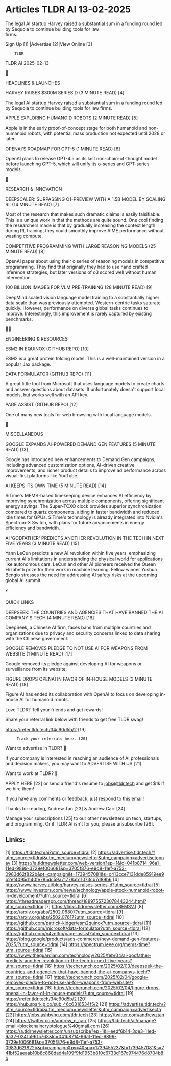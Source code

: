# Articles TLDR AI 13-02-2025

The legal AI startup Harvey raised a substantial sum in a funding
round led by Sequoia to continue building tools for law
firms. ‌ ‌ ‌ ‌ ‌ ‌ ‌ ‌ ‌ ‌ ‌ ‌ ‌ ‌ ‌ ‌ ‌ ‌ ‌ ‌ ‌ ‌ ‌ ‌ ‌ ‌  ‌ ‌ ‌ ‌ ‌ ‌ ‌ ‌ ‌ ‌ ‌ ‌ ‌ ‌ ‌ ‌ ‌ ‌ ‌ ‌ ‌ ‌ ‌ ‌ ‌ ‌ 


 Sign Up [1] |Advertise [2]|View Online [3] 

		TLDR 

TLDR AI 2025-02-13

🚀 

HEADLINES & LAUNCHES

 HARVEY RAISES $300M SERIES D (3 MINUTE READ) [4] 

 The legal AI startup Harvey raised a substantial sum in a funding
round led by Sequoia to continue building tools for law firms. 

 APPLE EXPLORING HUMANOID ROBOTS (2 MINUTE READ) [5] 

 Apple is in the early proof-of-concept stage for both humanoid and
non-humanoid robots, with potential mass production not expected until
2028 or later. 

 OPENAI'S ROADMAP FOR GPT-5 (1 MINUTE READ) [6] 

 OpenAI plans to release GPT-4.5 as its last non-chain-of-thought
model before launching GPT-5, which will unify its o-series and
GPT-series models. 

🧠 

RESEARCH & INNOVATION

 DEEPSCALER: SURPASSING O1-PREVIEW WITH A 1.5B MODEL BY SCALING RL (14
MINUTE READ) [7] 

 Most of the research that makes such dramatic claims is easily
falsifiable. This is a unique work in that the methods are quite
sound. One cool finding the researchers made is that by gradually
increasing the context length during RL training, they could smoothly
improve AIME performance without wasting compute. 

 COMPETITIVE PROGRAMMING WITH LARGE REASONING MODELS (25 MINUTE READ)
[8] 

 OpenAI paper about using their o series of reasoning models in
competitive programming. They find that originally they had to use
hand crafted inference strategies, but later versions of o3 scored
well without human intervention. 

 100 BILLION IMAGES FOR VLM PRE-TRAINING (28 MINUTE READ) [9] 

 DeepMind scaled vision language model training to a substantially
higher data scale than was previously attempted. Western-centric tasks
saturate quickly. However, performance on diverse global tasks
continues to improve. Interestingly, this improvement is rarely
captured by existing benchmarks. 

🧑‍💻 

ENGINEERING & RESOURCES

 ESM2 IN EQUINOX (GITHUB REPO) [10] 

 ESM2 is a great protein folding model. This is a well-maintained
version in a popular Jax package. 

 DATA FORMULATOR (GITHUB REPO) [11] 

 A great little tool from Microsoft that uses language models to
create charts and answer questions about datasets. It unfortunately
doesn't support local models, but works well with an API key. 

 PAGE ASSIST (GITHUB REPO) [12] 

 One of many new tools for web browsing with local language models. 

🎁 

MISCELLANEOUS

 GOOGLE EXPANDS AI-POWERED DEMAND GEN FEATURES (5 MINUTE READ) [13] 

 Google has introduced new enhancements to Demand Gen campaigns,
including advanced customization options, AI-driven creative
improvements, and richer product details to improve ad performance
across visual-first platforms like YouTube. 

 AI KEEPS ITS OWN TIME (5 MINUTE READ) [14] 

 SiTime's MEMS-based timekeeping device enhances AI efficiency by
improving synchronization across multiple components, offering
significant energy savings. The Super-TCXO clock provides superior
synchronization compared to quartz components, aiding in faster
bandwidth and reduced idle times for GPUs. SiTime's technology is
already integrated into Nvidia's Spectrum-X Switch, with plans for
future advancements in energy efficiency and bandwidth. 

 AI ‘GODFATHER' PREDICTS ANOTHER REVOLUTION IN THE TECH IN NEXT FIVE
YEARS (3 MINUTE READ) [15] 

 Yann LeCun predicts a new AI revolution within five years,
emphasizing current AI's limitations in understanding the physical
world for applications like autonomous cars. LeCun and other AI
pioneers received the Queen Elizabeth prize for their work in machine
learning. Fellow winner Yoshua Bengio stresses the need for addressing
AI safety risks at the upcoming global AI summit. 

⚡ 

QUICK LINKS

 DEEPSEEK: THE COUNTRIES AND AGENCIES THAT HAVE BANNED THE AI
COMPANY'S TECH (4 MINUTE READ) [16] 

 DeepSeek, a Chinese AI firm, faces bans from multiple countries and
organizations due to privacy and security concerns linked to data
sharing with the Chinese government. 

 GOOGLE REMOVES PLEDGE TO NOT USE AI FOR WEAPONS FROM WEBSITE (1
MINUTE READ) [17] 

 Google removed its pledge against developing AI for weapons or
surveillance from its website. 

 FIGURE DROPS OPENAI IN FAVOR OF IN-HOUSE MODELS (3 MINUTE READ) [18] 

 Figure AI has ended its collaboration with OpenAI to focus on
developing in-house AI for humanoid robots. 

Love TLDR? Tell your friends and get rewards!

 Share your referral link below with friends to get free TLDR swag! 

 https://refer.tldr.tech/34c90d5b/2 [19] 

		 Track your referrals here. [20] 

Want to advertise in TLDR? 📰

 If your company is interested in reaching an audience of AI
professionals and decision makers, you may want to ADVERTISE WITH US
[21]. 

Want to work at TLDR? 💼

 APPLY HERE [22] or send a friend's resume to jobs@tldr.tech and get
$1k if we hire them! 

 If you have any comments or feedback, just respond to this email! 

Thanks for reading, 
Andrew Tan [23] & Andrew Carr [24] 

 Manage your subscriptions [25] to our other newsletters on tech,
startups, and programming. Or if TLDR AI isn't for you, please
unsubscribe [26]. 

 

Links:
------
[1] https://tldr.tech/ai?utm_source=tldrai
[2] https://advertise.tldr.tech/?utm_source=tldrai&utm_medium=newsletter&utm_campaign=advertisetopnav
[3] https://a.tldrnewsletter.com/web-version?ep=1&lc=041b8714-96a1-11ed-9899-3729ef006681&p=3705f876-e9d8-11ef-a753-0983d62f822b&pt=campaign&t=1739457081&s=c413cce7131dde85919ee9b2ef4095d140fe785dc59a71778ab11073cb7d89b6
[4] https://www.harvey.ai/blog/harvey-raises-series-d?utm_source=tldrai
[5] https://www.investors.com/news/technology/apple-stock-humanoid-robot-in-development/?utm_source=tldrai
[6] https://threadreaderapp.com/thread/1889755723078443244.html?utm_source=tldrai
[7] https://links.tldrnewsletter.com/8EMSVJ
[8] https://arxiv.org/abs/2502.06807?utm_source=tldrai
[9] https://arxiv.org/abs/2502.07617?utm_source=tldrai
[10] https://github.com/patrick-kidger/esm2quinox?utm_source=tldrai
[11] https://github.com/microsoft/data-formulator?utm_source=tldrai
[12] https://github.com/n4ze3m/page-assist?utm_source=tldrai
[13] https://blog.google/products/ads-commerce/new-demand-gen-features-2025/?utm_source=tldrai
[14] https://spectrum.ieee.org/mems-time?utm_source=tldrai
[15] https://www.theguardian.com/technology/2025/feb/04/ai-godfather-predicts-another-revolution-in-the-tech-in-next-five-years?utm_source=tldrai
[16] https://techcrunch.com/2025/02/03/deepseek-the-countries-and-agencies-that-have-banned-the-ai-companys-tech/?utm_source=tldrai
[17] https://techcrunch.com/2025/02/04/google-removes-pledge-to-not-use-ai-for-weapons-from-website/?utm_source=tldrai
[18] https://techcrunch.com/2025/02/04/figure-drops-openai-in-favor-of-in-house-models/?utm_source=tldrai
[19] https://refer.tldr.tech/34c90d5b/2
[20] https://hub.sparklp.co/sub_46c6316534f5/2
[21] https://advertise.tldr.tech/?utm_source=tldrai&utm_medium=newsletter&utm_campaign=advertisecta
[22] https://jobs.ashbyhq.com/tldr.tech
[23] https://twitter.com/andrewztan
[24] https://twitter.com/andrew_n_carr
[25] https://tldr.tech/ai/manage?email=blockchaincryptologue%40gmail.com
[26] https://a.tldrnewsletter.com/unsubscribe?ep=1&l=eedf6b14-3de3-11ed-9a32-0241b9615763&lc=041b8714-96a1-11ed-9899-3729ef006681&p=3705f876-e9d8-11ef-a753-0983d62f822b&pt=campaign&pv=4&spa=1739455237&t=1739457081&s=741bf52aeaab10b8c868dad4a109f9fd1953b810c6733d167c974476d8704b8b